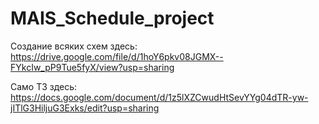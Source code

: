 # MAIS_Schedule_project

Создание всяких схем здесь: https://drive.google.com/file/d/1hoY6pkv08JGMX--FYkcIw_pP9Tue5fyX/view?usp=sharing

Само ТЗ здесь: https://docs.google.com/document/d/1z5lXZCwudHtSevYYg04dTR-yw-jITlG3HiljuG3Exks/edit?usp=sharing
